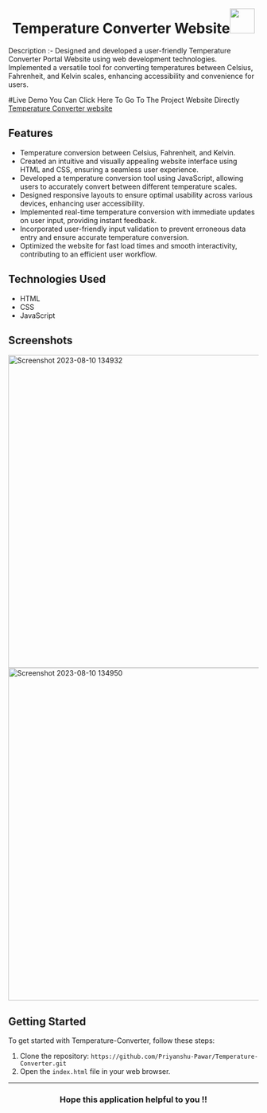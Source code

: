 <h1 align="center">Temperature Converter Website<img src="https://github.com/Priyanshu-Pawar/Temperature-Converter/assets/93826653/da863ea9-7904-4348-b194-40683752bdf3" alt="" style="width:50px;height:50px;"></h1>

Description :- Designed and developed a user-friendly Temperature Converter Portal Website using web development technologies. Implemented a versatile tool for converting temperatures between Celsius, Fahrenheit, and Kelvin scales, enhancing accessibility and convenience for users.

#Live Demo
You Can Click Here To Go To The Project Website Directly [Temperature Converter website](https://temperature-converter-by-priyanshu.netlify.app/)

## Features

  - Temperature conversion between Celsius, Fahrenheit, and Kelvin.
  - Created an intuitive and visually appealing website interface using HTML and CSS, ensuring a seamless user experience.
  - Developed a temperature conversion tool using JavaScript, allowing users to accurately convert between different temperature scales.
  - Designed responsive layouts to ensure optimal usability across various devices, enhancing user accessibility.
  - Implemented real-time temperature conversion with immediate updates on user input, providing instant feedback.
  - Incorporated user-friendly input validation to prevent erroneous data entry and ensure accurate temperature conversion.
  - Optimized the website for fast load times and smooth interactivity, contributing to an efficient user workflow.

## Technologies Used
- HTML
- CSS
- JavaScript

## Screenshots

<img width="628" alt="Screenshot 2023-08-10 134932" src="https://github.com/Priyanshu-Pawar/Temperature-Converter/assets/93826653/8f1c6f6d-09df-4529-b3d9-9ad1a9472796">

<img width="668" alt="Screenshot 2023-08-10 134950" src="https://github.com/Priyanshu-Pawar/Temperature-Converter/assets/93826653/fd61a7bb-0b02-4056-8da9-ede3e9f4a185">

## Getting Started

To get started with Temperature-Converter, follow these steps:

1. Clone the repository: `https://github.com/Priyanshu-Pawar/Temperature-Converter.git`
2. Open the `index.html` file in your web browser.
---
<h3 align="center">Hope this application helpful to you !!</h3>
